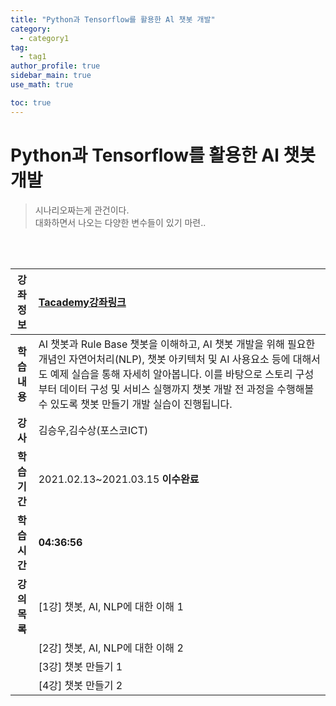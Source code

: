 ```yaml
---
title: "Python과 Tensorflow를 활용한 Al 챗봇 개발"
category:
  - category1
tag:
  - tag1
author_profile: true
sidebar_main: true
use_math: true

toc: true
---
```


# Python과 Tensorflow를 활용한 Al 챗봇 개발

> 시나리오짜는게 관건이다. <br> 대화하면서 나오는 다양한 변수들이 있기 마련..

<br><br>

| **강좌정보** | [Tacademy강좌링크](https://tacademy.skplanet.com/live/player/onlineLectureDetail.action?seq=120)                                                                                                                                                                                                               |
| :----------: | :------------------------------------------------------------------------------------------------------------------------------------------------------------------------------------------------------------------------------------------------------------------------------------------------------------- |
| **학습내용** | AI 챗봇과 Rule Base 챗봇을 이해하고, AI 챗봇 개발을 위해 필요한 개념인 자연어처리(NLP), 챗봇 아키텍처 및 AI 사용요소 등에 대해서도 예제 실습을 통해 자세히 알아봅니다. 이를 바탕으로 스토리 구성부터 데이터 구성 및 서비스 실행까지 챗봇 개발 전 과정을 수행해볼 수 있도록 챗봇 만들기 개발 실습이 진행됩니다. |
|   **강사**   | 김승우,김수상(포스코ICT)                                                                                                                                                                                                                                                                                       |
| **학습기간** | 2021.02.13~2021.03.15 **이수완료**                                                                                                                                                                                                                                                                             |
| **학습시간** | **04:36:56**                                                                                                                                                                                                                                                                                                   |
| **강의목록** | [1강] 챗봇, AI, NLP에 대한 이해 1                                                                                                                                                                                                                                                                              |
|              | [2강] 챗봇, AI, NLP에 대한 이해 2                                                                                                                                                                                                                                                                              |
|              | [3강] 챗봇 만들기 1                                                                                                                                                                                                                                                                                            |
|              | [4강] 챗봇 만들기 2                                                                                                                                                                                                                                                                                            |
